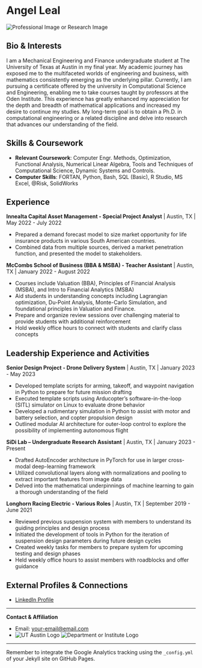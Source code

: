 # Angel Leal

![Professional Image or Research Image](path-to-your-image.jpg)

## Bio & Interests
I am a Mechanical Engineering and Finance undergraduate student at The University of Texas at Austin in my final year. My academic journey has exposed me to the multifaceted worlds of engineering and business, with mathematics consistently emerging as the underlying pillar. Currently, I am pursuing a certificate offered by the university in Computational Science and Engineering, enabling me to take courses taught by professors at the Oden Institute. This experience has greatly enhanced my appreciation for the depth and breadth of mathematical applications and increased my desire to continue my studies. My long-term goal is to obtain a Ph.D. in computational engineering or a related discipline and delve into research that advances our understanding of the field.

## Skills & Coursework
- **Relevant Coursework**: Computer Engr. Methods, Optimization, Functional Analysis, Numerical Linear Algebra, Tools and Techniques of Computational Science, Dynamic Systems and Controls.
- **Computer Skills**: FORTAN, Python, Bash, SQL (Basic), R Studio, MS Excel, @Risk, SolidWorks

## Experience

**Innealta Capital Asset Management - Special Project Analyst** | Austin, TX | May 2022 - July 2022
- Prepared a demand forecast model to size market opportunity for life insurance products in various South American countries.
- Combined data from multiple sources, derived a market penetration function, and presented the model to stakeholders.

**McCombs School of Business (BBA & MSBA) - Teacher Assistant** | Austin, TX | January 2022 - August 2022
- Courses include Valuation (BBA), Principles of Financial Analysis (MSBA), and Intro to Financial Analytics (MSBA)
-  Aid students in understanding concepts including Lagrangian optimization, Du-Point Analysis, Monte-Carlo Simulation, and foundational principles in Valuation and Finance.
- Prepare and organize review sessions over challenging material to provide students with additional reinforcement
- Hold weekly office hours to connect with students and clarify class concepts

## Leadership Experience and Activities

**Senior Design Project - Drone Delivery System** | Austin, TX | January 2023 - May 2023
- Developed template scripts for arming, takeoff, and waypoint navigation in Python to prepare for future mission drafting
- Executed template scripts using Arducopter’s software-in-the-loop (SITL) simulator on Linux to evaluate drone behavior
- Developed a rudimentary simulation in Python to assist with motor and battery selection, and copter propulsion design
- Outlined modular AI architecture for outer-loop control to explore the possibility of implementing autonomous flight

**SiDi Lab – Undergraduate Research Assistant** | Austin, TX | January 2023 - Present
- Drafted AutoEncoder architecture in PyTorch for use in larger cross-modal deep-learning framework
- Utilized convolutional layers along with normalizations and pooling to extract important features from image data
- Delved into the mathematical underpinnings of machine learning to gain a thorough understanding of the field

**Longhorn Racing Electric - Various Roles** | Austin, TX | September 2019 - June 2021
- Reviewed previous suspension system with members to understand its guiding principles and design process
- Initiated the development of tools in Python for the iteration of suspension design parameters during future design cycles
- Created weekly tasks for members to prepare system for upcoming testing and design phases
- Held weekly office hours to assist members with roadblocks and offer guidance


## External Profiles & Connections
- [LinkedIn Profile](https://www.linkedin.com/in/angel-leal-122070196)

---

**Contact & Affiliation**
- Email: your-email@email.com
- ![UT Austin Logo](path-to-UT-logo.png) ![Department or Institute Logo](path-to-Department-logo.png)

---

Remember to integrate the Google Analytics tracking using the `_config.yml` of your Jekyll site on GitHub Pages.

